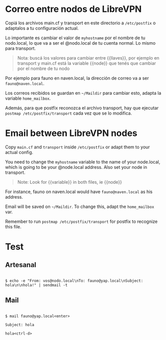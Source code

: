 # Correo entre nodos de LibreVPN

Copiá los archivos main.cf y transport en este directorio a
`/etc/postfix` o adaptalos a tu configuración actual.

Lo importante es cambiar el valor de `myhostname` por el nombre de tu
nodo.local, lo que va a ser el @nodo.local de tu cuenta normal.  Lo
mismo para transport.

> Nota: buscá los valores para cambiar entre {{llaves}}, por ejemplo en
> transport y main.cf está la variable {{node}} que tenés que cambiar
> por el nombre de tu nodo

Por ejemplo para fauno en naven.local, la dirección de correo va a ser
`fauno@naven.local`.

Los correos recibidos se guardan en `~/Maildir` para cambiar esto,
adapta la variable `home_mailbox`.

Además, para que postfix reconozca el archivo transport, hay que
ejecutar `postmap /etc/postfix/transport` cada vez que se lo modifica.


# Email between LibreVPN nodes

Copy `main.cf` and `transport` inside `/etc/postfix` or adapt them to
your actual config.

You need to change the `myhostname` variable to the name of your
node.local, which is going to be your @node.local address.  Also set
your node in transport.

> Note: Look for {{variable}} in both files, ie {{node}}

For instance, fauno on naven.local would have `fauno@naven.local` as his
address.

Email will be saved on `~/Maildir`.  To change this, adapt the
`home_mailbox` var.

Remember to run `postmap /etc/postfix/transport` for postfix to
recognize this file.


# Test

## Artesanal

```

$ echo -e "From: vos@nodo.local\nTo: fauno@yap.local\nSubject: hola\n\nhola!" | sendmail -t

```

## Mail

```

$ mail fauno@yap.local<enter>

Subject: hola

hola<ctrl-d>

```
